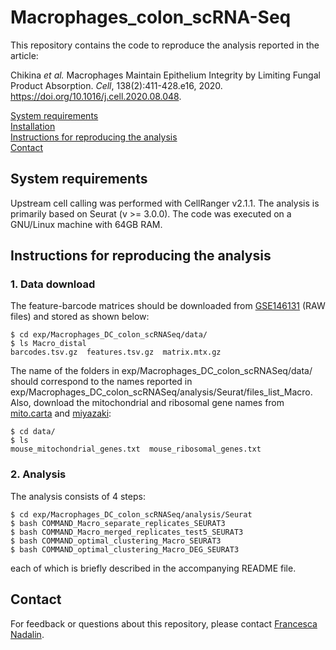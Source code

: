 # Macrophages_colon_scRNA-Seq

This repository contains the code to reproduce the analysis reported in the article:

Chikina *et al.* Macrophages Maintain Epithelium Integrity by Limiting Fungal Product Absorption. *Cell*, 138(2):411-428.e16, 2020. https://doi.org/10.1016/j.cell.2020.08.048.

[System requirements](#system-requirements)  
[Installation](#installation)  
[Instructions for reproducing the analysis](#instructions-for-reproducing-the-analysis)  
[Contact](#contact) 

## System requirements

Upstream cell calling was performed with CellRanger v2.1.1.
The analysis is primarily based on Seurat (v >= 3.0.0).
The code was executed on a GNU/Linux machine with 64GB RAM.

## Instructions for reproducing the analysis

### 1. Data download

The feature-barcode matrices should be downloaded from [GSE146131](https://www.ncbi.nlm.nih.gov/geo/query/acc.cgi?acc=GSE146131) (RAW files) and stored as shown below:

```
$ cd exp/Macrophages_DC_colon_scRNASeq/data/
$ ls Macro_distal
barcodes.tsv.gz  features.tsv.gz  matrix.mtx.gz 
```

The name of the folders in exp/Macrophages_DC_colon_scRNASeq/data/ should correspond to the names reported in exp/Macrophages_DC_colon_scRNASeq/analysis/Seurat/files_list_Macro.
Also, download the mitochondrial and ribosomal gene names from [mito.carta](https://www.broadinstitute.org/files/shared/metabolism/mitocarta/mouse.mitocarta.2.0.html) and [miyazaki](http://ribosome.med.miyazaki-u.ac.jp/):

```
$ cd data/
$ ls
mouse_mitochondrial_genes.txt  mouse_ribosomal_genes.txt
```

### 2. Analysis

The analysis consists of 4 steps:

```
$ cd exp/Macrophages_DC_colon_scRNASeq/analysis/Seurat
$ bash COMMAND_Macro_separate_replicates_SEURAT3
$ bash COMMAND_Macro_merged_replicates_test5_SEURAT3
$ bash COMMAND_optimal_clustering_Macro_SEURAT3
$ bash COMMAND_optimal_clustering_Macro_DEG_SEURAT3
```

each of which is briefly described in the accompanying README file.

## Contact

For feedback or questions about this repository, please contact [Francesca Nadalin](mailto:francesca@ebi.ac.uk). 
